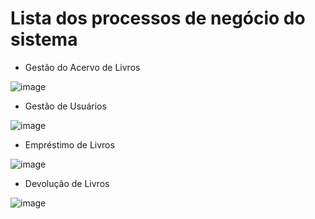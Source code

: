 # Lista dos processos de negócio do sistema

* Gestão do Acervo de Livros
  
![image](https://github.com/ICEI-PUC-Minas-PMV-SI/pmv-si-2024-1-pe2-t1-processos-de-negocios-biblioteca/assets/142272104/62b4dff8-abde-469e-8432-a178cb5df294)

* Gestão de Usuários

![image](https://github.com/ICEI-PUC-Minas-PMV-SI/pmv-si-2024-1-pe2-t1-processos-de-negocios-biblioteca/assets/142272104/72f7ae5e-0e48-4b8d-8116-fd7a61ec5b6c)

* Empréstimo de Livros

![image](https://github.com/ICEI-PUC-Minas-PMV-SI/pmv-si-2024-1-pe2-t1-processos-de-negocios-biblioteca/assets/142272104/e1869428-ae5e-48cc-ade3-d3acb01e4f85)

* Devolução de Livros

![image](https://github.com/ICEI-PUC-Minas-PMV-SI/pmv-si-2024-1-pe2-t1-processos-de-negocios-biblioteca/assets/142272104/5a4f6358-80d1-487f-963e-7a2c2363cab5)



